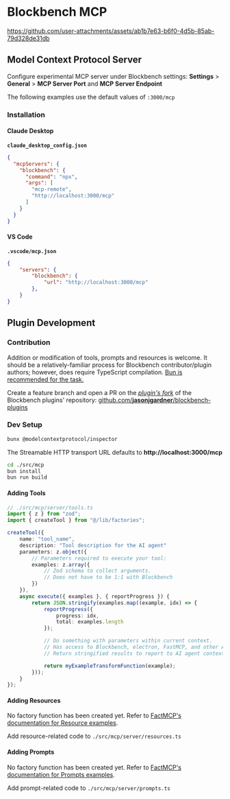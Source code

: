 # Blockbench MCP

https://github.com/user-attachments/assets/ab1b7e63-b6f0-4d5b-85ab-79d328de31db



## Model Context Protocol Server
Configure experimental MCP server under Blockbench settings: __Settings__ > __General__ > __MCP Server Port__ and __MCP Server Endpoint__

The following examples use the default values of `:3000/mcp`

### Installation

#### Claude Desktop

__`claude_desktop_config.json`__

```json
{
  "mcpServers": {
    "blockbench": {
      "command": "npx",
      "args": [
        "mcp-remote",
        "http://localhost:3000/mcp"
      ]
    }
  }
}
```

#### VS Code

__`.vscode/mcp.json`__

```json
{
    "servers": {
        "blockbench": {
            "url": "http://localhost:3000/mcp"
        },
    }
}
```

## Plugin Development

### Contribution

Addition or modification of tools, prompts and resources is welcome. It should be a relatively-familiar process for Blockbench contributor/plugin authors; however, does require TypeScript compilation. [Bun is recommended for the task.](https://bun.sh/)

Create a feature branch and open a PR on the _[plugin's fork](https://github.com/jasonjgardner/blockbench-plugins)_ of the Blockbench plugins' repository: [github.com/__jasonjgardner__/blockbench-plugins](https://github.com/jasonjgardner/blockbench-plugins)

### Dev Setup

```sh
bunx @modelcontextprotocol/inspector
```
The Streamable HTTP transport URL defaults to __http://localhost:3000/mcp__

```sh
cd ./src/mcp
bun install
bun run build
```

#### Adding Tools

```typescript
// ./src/mcp/server/tools.ts
import { z } from "zod";
import { createTool } from "@/lib/factories";

createTool({
    name: "tool_name",
    description: "Tool description for the AI agent"
    parameters: z.object({
        // Parameters required to execute your tool:
        examples: z.array({
            // Zod schema to collect arguments.
            // Does not have to be 1:1 with Blockbench
        })
    }),
    async execute({ examples }, { reportProgress }) {
        return JSON.stringify(examples.map((example, idx) => {
            reportProgress({
                progress: idx,
                total: examples.length
            });

            // Do something with parameters within current context.
            // Has access to Blockbench, electron, FastMCP, and other API
            // Return stringified results to report to AI agent context.

            return myExampleTransformFunction(example);
        }));
    }
});
```

#### Adding Resources

No factory function has been created yet. Refer to [FactMCP's documentation for Resource examples](https://github.com/punkpeye/fastmcp?tab=readme-ov-file#resources).

Add resource-related code to `./src/mcp/server/resources.ts`

#### Adding Prompts

No factory function has been created yet. Refer to [FactMCP's documentation for Prompts examples](https://github.com/punkpeye/fastmcp?tab=readme-ov-file#prompts).

Add prompt-related code to `./src/mcp/server/prompts.ts`
